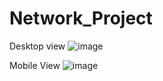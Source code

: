 # Network_Project

Desktop view
![image](https://user-images.githubusercontent.com/78257712/178116311-cb1778b5-6ace-4764-bd6e-182d9e949f9e.png)

Mobile View
![image](https://user-images.githubusercontent.com/78257712/178116388-b2b8df5a-a014-4c39-ad98-8b7b0ae1b2ba.png)
